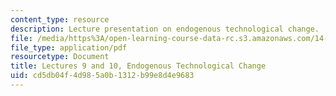 ```yaml
---
content_type: resource
description: Lecture presentation on endogenous technological change.
file: /media/https%3A/open-learning-course-data-rc.s3.amazonaws.com/14-452-economic-growth-fall-2016/cd5db04f4d985a0b1312b99e8d4e9683_MIT14_452F16_Lec9and10.pdf
file_type: application/pdf
resourcetype: Document
title: Lectures 9 and 10, Endogenous Technological Change
uid: cd5db04f-4d98-5a0b-1312-b99e8d4e9683
---
```

